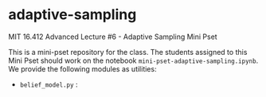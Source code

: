 # adaptive-sampling
MIT 16.412 Advanced Lecture #6 - Adaptive Sampling Mini Pset

This is a mini-pset repository for the class. The students assigned to this Mini Pset should work on the notebook `mini-pset-adaptive-sampling.ipynb`. We provide the following modules as utilities:

- `belief_model.py` : 

